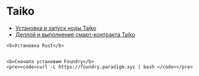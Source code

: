 <h1>Taiko</h1>

<ul>
  <li><a href="https://github.com/sm-stranger/nodes-guides-and-scripts/tree/main/Taiko/Taiko_Node">Установка и запуск ноды Taiko</a></li>
  <li><a href="">Деплой и выполнение смарт-контракта Taiko</a></li>
</ul>


<div>
  <p>

    <b>Установка Rust</b>
    
    
    <b>Сначала установим Foundry</b>
    <pre><code>curl -L https://foundry.paradigm.xyz | bash </code></pre>
  </p>
</div>
